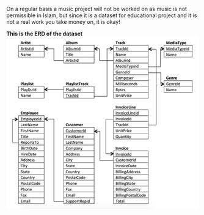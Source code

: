 On a regular basis a music project will not be worked on as music is not permissible in Islam, but since it is a dataset for educational project and it is not a real work you take money on, it is okay!

**This is the ERD of the dataset**
![](https://github.com/FatmAhmedM/Advanced-Data-Analysis-Track-SQL-project-/blob/main/ERD.PNG)